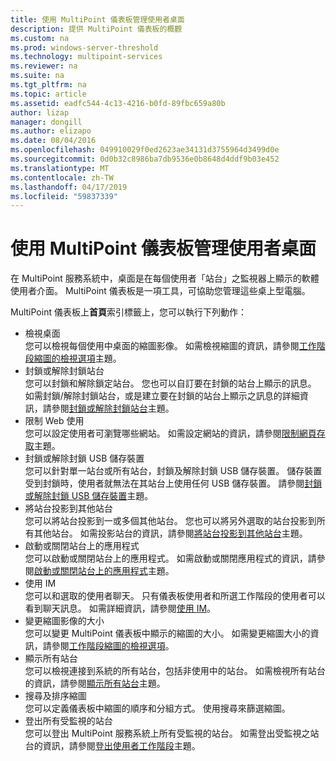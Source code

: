 ```yaml
---
title: 使用 MultiPoint 儀表板管理使用者桌面
description: 提供 MultiPoint 儀表板的概觀
ms.custom: na
ms.prod: windows-server-threshold
ms.technology: multipoint-services
ms.reviewer: na
ms.suite: na
ms.tgt_pltfrm: na
ms.topic: article
ms.assetid: eadfc544-4c13-4216-b0fd-89fbc659a80b
author: lizap
manager: dongill
ms.author: elizapo
ms.date: 08/04/2016
ms.openlocfilehash: 049910029f0ed2623ae34131d3755964d3499d0e
ms.sourcegitcommit: 0d0b32c8986ba7db9536e0b8648d4ddf9b03e452
ms.translationtype: MT
ms.contentlocale: zh-TW
ms.lasthandoff: 04/17/2019
ms.locfileid: "59837339"
---
```

# <a name="manage-user-desktops-using-multipoint-dashboard"></a>使用 MultiPoint 儀表板管理使用者桌面
在 MultiPoint 服務系統中，桌面是在每個使用者「站台」之監視器上顯示的軟體使用者介面。 MultiPoint 儀表板是一項工具，可協助您管理這些桌上型電腦。   
  
MultiPoint 儀表板上**首頁**索引標籤上，您可以執行下列動作：  
  
- 檢視桌面  
您可以檢視每個使用中桌面的縮圖影像。 如需檢視縮圖的資訊，請參閱[工作階段縮圖的檢視選項](View-Options-for-Session-Thumbnails-in-MultiPoint-Dashboard.md)主題。  
- 封鎖或解除封鎖站台  
您可以封鎖和解除鎖定站台。 您也可以自訂要在封鎖的站台上顯示的訊息。 如需封鎖/解除封鎖站台，或是建立要在封鎖的站台上顯示之訊息的詳細資訊，請參閱[封鎖或解除封鎖站台](Block-or-Unblock-a-Station.md)主題。  
- 限制 Web 使用  
您可以設定使用者可瀏覽哪些網站。 如需設定網站的資訊，請參閱[限制網頁存取](Limit-Web-Access.md)主題。  
- 封鎖或解除封鎖 USB 儲存裝置  
您可以針對單一站台或所有站台，封鎖及解除封鎖 USB 儲存裝置。 儲存裝置受到封鎖時，使用者就無法在其站台上使用任何 USB 儲存裝置。 請參閱[封鎖或解除封鎖 USB 儲存裝置](Block-or-Unblock-USB-Storage.md)主題。  
- 將站台投影到其他站台  
您可以將站台投影到一或多個其他站台。 您也可以將另外選取的站台投影到所有其他站台。 如需投影站台的資訊，請參閱[將站台投影到其他站台](Project-a-Station-to-Other-Stations.md)主題。  
- 啟動或關閉站台上的應用程式  
您可以啟動或關閉站台上的應用程式。 如需啟動或關閉應用程式的資訊，請參閱[啟動或關閉站台上的應用程式](Launch-or-Close-Applications-on-a-Station.md)主題。  
- 使用 IM  
您可以和選取的使用者聊天。 只有儀表板使用者和所選工作階段的使用者可以看到聊天訊息。 如需詳細資訊，請參閱[使用 IM](Use-IM.md)。  
- 變更縮圖影像的大小  
您可以變更 MultiPoint 儀表板中顯示的縮圖的大小。 如需變更縮圖大小的資訊，請參閱[工作階段縮圖的檢視選項](View-Options-for-Session-Thumbnails-in-MultiPoint-Dashboard.md)。
- 顯示所有站台  
您可以檢視連接到系統的所有站台，包括非使用中的站台。 如需檢視所有站台的資訊，請參閱[顯示所有站台](Show-All-Stations.md)主題。  
- 搜尋及排序縮圖  
您可以定義儀表板中縮圖的順序和分組方式。 使用搜尋來篩選縮圖。  
- 登出所有受監視的站台  
您可以登出 MultiPoint 服務系統上所有受監視的站台。 如需登出受監視之站台的資訊，請參閱[登出使用者工作階段](Log-Off-User-Sessions.md)主題。